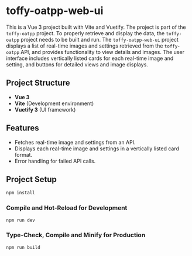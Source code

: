 # toffy-oatpp-web-ui

This is a Vue 3 project built with Vite and Vuetify. The project is part of the `toffy-oatpp` project. To properly retrieve and display the data, the `toffy-oatpp` project needs to be built and run. The `toffy-oatpp-web-ui` project displays a list of real-time images and settings retrieved from the `toffy-oatpp` API, and provides functionality to view details and images. The user interface includes vertically listed cards for each real-time image and setting, and buttons for detailed views and image displays.

## Project Structure

- **Vue 3**
- **Vite** (Development environment)
- **Vuetify 3** (UI framework)

## Features

- Fetches real-time image and settings from an API.
- Displays each real-time image and settings in a vertically listed card format.
- Error handling for failed API calls.

## Project Setup

```sh
npm install
```

### Compile and Hot-Reload for Development

```sh
npm run dev
```

### Type-Check, Compile and Minify for Production

```sh
npm run build
```
